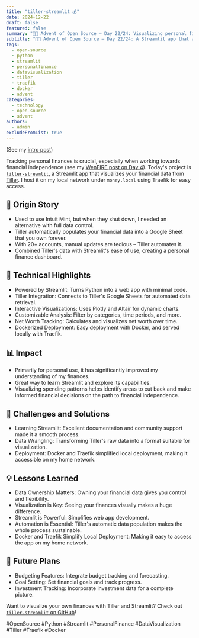 ```yaml
---
title: "tiller-streamlit 💰"
date: 2024-12-22
draft: false
featured: false
summary: "🎄🎁 Advent of Open Source – Day 22/24: Visualizing personal finances with Tiller and Streamlit for better financial independence tracking."
subtitle: "🎄🎁 Advent of Open Source – Day 22/24: A Streamlit app that automatically pulls financial data from Tiller for insightful analysis."
tags:
  - open-source
  - python
  - streamlit
  - personalfinance
  - datavisualization
  - tiller
  - traefik
  - docker
  - advent
categories:
  - technology
  - open-source
  - advent
authors:
  - admin
excludeFromList: true
---
```


(See my [intro post](../))

Tracking personal finances is crucial, especially when working towards financial independence (see my [WenFIRE post on Day 4](../04-wenfire)). Today's project is [`tiller-streamlit`](https://github.com/basnijholt/tiller-streamlit), a Streamlit app that visualizes your financial data from [Tiller](https://www.tillerhq.com/). I host it on my local network under `money.local` using Traefik for easy access.

## 📖 Origin Story

- Used to use Intuit Mint, but when they shut down, I needed an alternative with full data control.
- Tiller automatically populates your financial data into a Google Sheet that you own forever.
- With 20+ accounts, manual updates are tedious – Tiller automates it.
- Combined Tiller's data with Streamlit's ease of use, creating a personal finance dashboard.

## 🔧 Technical Highlights

- Powered by Streamlit: Turns Python into a web app with minimal code.
- Tiller Integration: Connects to Tiller's Google Sheets for automated data retrieval.
- Interactive Visualizations: Uses Plotly and Altair for dynamic charts.
- Customizable Analysis: Filter by categories, time periods, and more.
- Net Worth Tracking: Calculates and visualizes net worth over time.
- Dockerized Deployment: Easy deployment with Docker, and served locally with Traefik.

## 📊 Impact

- Primarily for personal use, it has significantly improved my understanding of my finances.
- Great way to learn Streamlit and explore its capabilities.
- Visualizing spending patterns helps identify areas to cut back and make informed financial decisions on the path to financial independence.

## 🎯 Challenges and Solutions

- Learning Streamlit: Excellent documentation and community support made it a smooth process.
- Data Wrangling: Transforming Tiller's raw data into a format suitable for visualization.
- Deployment: Docker and Traefik simplified local deployment, making it accessible on my home network.

## 💡 Lessons Learned

- Data Ownership Matters: Owning your financial data gives you control and flexibility.
- Visualization is Key: Seeing your finances visually makes a huge difference.
- Streamlit is Powerful: Simplifies web app development.
- Automation is Essential: Tiller's automatic data population makes the whole process sustainable.
- Docker and Traefik Simplify Local Deployment: Making it easy to access the app on my home network.

## 🔮 Future Plans

- Budgeting Features: Integrate budget tracking and forecasting.
- Goal Setting: Set financial goals and track progress.
- Investment Tracking: Incorporate investment data for a complete picture.

Want to visualize your own finances with Tiller and Streamlit? Check out [`tiller-streamlit` on GitHub](https://github.com/basnijholt/tiller-streamlit)!

#OpenSource #Python #Streamlit #PersonalFinance #DataVisualization #Tiller #Traefik #Docker
